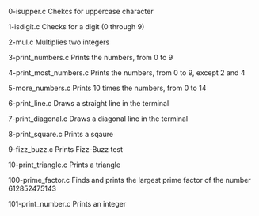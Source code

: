 0-isupper.c	Chekcs for uppercase character

1-isdigit.c	Checks for a digit (0 through 9)

2-mul.c	Multiplies two integers

3-print_numbers.c	Prints the numbers, from 0 to 9

4-print_most_numbers.c	Prints the numbers, from 0 to 9, except 2 and 4

5-more_numbers.c	Prints 10 times the numbers, from 0 to 14

6-print_line.c	Draws a straight line in the terminal

7-print_diagonal.c	Draws a diagonal line in the terminal

8-print_square.c	Prints a sqaure

9-fizz_buzz.c	Prints Fizz-Buzz test

10-print_triangle.c	Prints a triangle

100-prime_factor.c	Finds and prints the largest prime factor of the number 612852475143

101-print_number.c	Prints an integer
